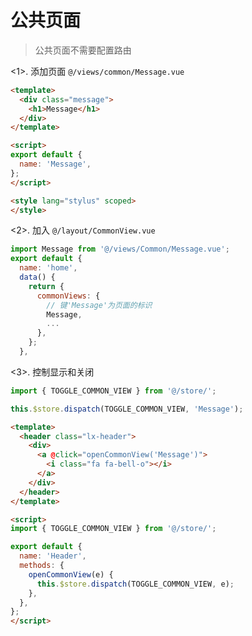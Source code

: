 # 公共页面

> 公共页面不需要配置路由

<1>. 添加页面
`@/views/common/Message.vue`

``` html
<template>
  <div class="message">
    <h1>Message</h1>
  </div>
</template>

<script>
export default {
  name: 'Message',
};
</script>

<style lang="stylus" scoped>
</style>
```

<2>. 加入 `@/layout/CommonView.vue`

``` js
import Message from '@/views/Common/Message.vue';
export default {
  name: 'home',
  data() {
    return {
      commonViews: {
        // 键'Message'为页面的标识
        Message,
        ...
      },
    };
  },
```

<3>. 控制显示和关闭

``` js
import { TOGGLE_COMMON_VIEW } from '@/store/';

this.$store.dispatch(TOGGLE_COMMON_VIEW, 'Message');
```

``` html
<template>
  <header class="lx-header">
    <div>
      <a @click="openCommonView('Message')">
        <i class="fa fa-bell-o"></i>
      </a>
    </div>
  </header>
</template>

<script>
import { TOGGLE_COMMON_VIEW } from '@/store/';

export default {
  name: 'Header',
  methods: {
    openCommonView(e) {
      this.$store.dispatch(TOGGLE_COMMON_VIEW, e);
    },
  },
};
</script>
```
